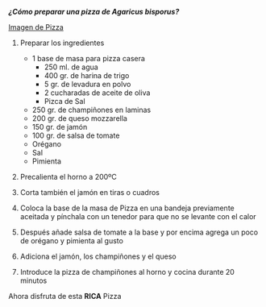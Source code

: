 <!-- Instrucciones para preparar una Pizza -->

<em>**¿Cómo preparar una pizza de Agaricus bisporus?**</em>

[Imagen de Pizza](https://unareceta.com/wp-content/uploads/2014/05/pizza-de-champin%CC%83ones.jpg)

1. Preparar los ingredientes 
    - 1 base de masa para pizza casera
        - 250 ml. de agua
        - 400 gr. de harina de trigo
        - 5 gr. de levadura en polvo
        - 2 cucharadas de aceite de oliva
        - Pizca de Sal
    - 250 gr. de champiñones en laminas 
    - 200 gr. de queso mozzarella
    - 150 gr. de jamón
    - 100 gr. de salsa de tomate
    - Orégano
    - Sal
    - Pimienta

2. Precalienta el horno a 200ºC
3. Corta también el jamón en tiras o cuadros
4. Coloca la base de la masa de Pizza en una bandeja previamente aceitada
   y pínchala con un tenedor para que no se levante con el calor
5. Después añade salsa de tomate a la base y por encima agrega un poco de orégano y pimienta al gusto
6. Adiciona el jamón, los champiñones y el queso
7. Introduce la pizza de champiñones al horno y cocina durante 20 minutos

Ahora disfruta de esta **RICA** Pizza

